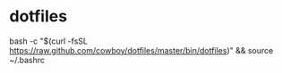 dotfiles
========
bash -c "$(curl -fsSL https://raw.github.com/cowboy/dotfiles/master/bin/dotfiles)" && source ~/.bashrc
